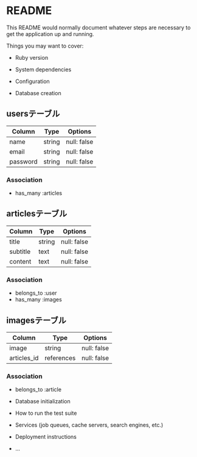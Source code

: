 # README

This README would normally document whatever steps are necessary to get the
application up and running.

Things you may want to cover:

* Ruby version

* System dependencies

* Configuration

* Database creation
## usersテーブル
|Column|Type|Options|
|------|----|-------|
|name|string|null: false|
|email|string|null: false|
|password|string|null: false|

### Association
- has_many :articles

## articlesテーブル
|Column|Type|Options|
|------|----|-------|
|title|string|null: false|
|subtitle|text|null: false|
|content|text|null: false|

### Association
- belongs_to :user
- has_many :images

## imagesテーブル
|Column|Type|Options|
|------|----|-------|
|image|string|null: false|
|articles_id|references|null: false|

### Association
- belongs_to :article


* Database initialization

* How to run the test suite

* Services (job queues, cache servers, search engines, etc.)

* Deployment instructions

* ...
